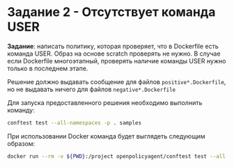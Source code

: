 # Задание 2 - Отсутствует команда USER

__Задание__: написать политику, которая проверяет, что в Dockerfile есть команда USER. Образ на основе scratch проверять не нужно. В случае если Dockerfile многоэтапный, проверять наличие команды USER нужно только в последнем этапе.

Решение должно выдавать сообщение для файлов `positive*.Dockerfile`, но не выдавать ничего для файлов `negative*.Dockerfile`

Для запуска предоставленного решения необходимо выполнить команду:
```sh
conftest test --all-namespaces -p . samples 
```

При использовании Docker команда будет выглядеть следующим образом:
```sh
docker run --rm -v ${PWD}:/project openpolicyagent/conftest test --all-namespaces -p . samples
```